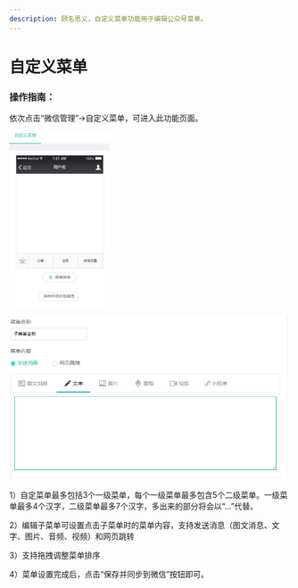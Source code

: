 ```yaml
---
description: 顾名思义，自定义菜单功能用于编辑公众号菜单。
---
```


# 自定义菜单

### 操作指南：

依次点击“微信管理”-&gt;自定义菜单，可进入此功能页面。

![&#x56FE;1&#x2014;&#x81EA;&#x5B9A;&#x4E49;&#x83DC;&#x5355;&#x754C;&#x9762;](../.gitbook/assets/image%20%28148%29.png)

![&#x56FE;2-&#x7F16;&#x8F91;&#x5B50;&#x83DC;&#x5355;](../.gitbook/assets/wei-xin-jie-tu-20191021154904.png)

1）自定菜单最多包括3个一级菜单，每个一级菜单最多包含5个二级菜单。一级菜单最多4个汉字，二级菜单最多7个汉字，多出来的部分将会以“...”代替。

2）编辑子菜单可设置点击子菜单时的菜单内容，支持发送消息（图文消息、文字、图片、音频、视频）和网页跳转

3）支持拖拽调整菜单排序

4）菜单设置完成后，点击“保存并同步到微信”按钮即可。



